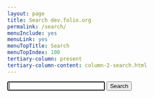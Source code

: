 ```yaml
---
layout: page
title: Search dev.folio.org
permalink: /search/
menuInclude: yes
menuLink: yes
menuTopTitle: Search
menuTopIndex: 100
tertiary-column: present
tertiary-column-content: column-2-search.html
---
```


<div class="form">
  <form action="get" id="searchDev">
    <input type="text" size="25" id="searchInput" autofocus>
    <input type="submit" value="Search">
  </form>
</div>

<ul id="searchResults"></ul>

<script src="https://cdn.jsdelivr.net/npm/js-search@1.4.2/dist/umd/js-search.min.js"></script>
<script src="/assets/js/search-dev.js"></script>

